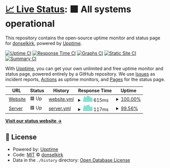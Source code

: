 # [📈 Live Status](https://status.mossymine.com): <!--live status--> **🟩 All systems operational**

This repository contains the open-source uptime monitor and status page for [donselkirk](https://status.mossymine.com), powered by [Upptime](https://github.com/upptime/upptime).

[![Uptime CI](https://github.com/donselkirk/mossystatus/workflows/Uptime%20CI/badge.svg)](https://github.com/donselkirk/mossystatus/actions?query=workflow%3A%22Uptime+CI%22)
[![Response Time CI](https://github.com/donselkirk/mossystatus/workflows/Response%20Time%20CI/badge.svg)](https://github.com/donselkirk/mossystatus/actions?query=workflow%3A%22Response+Time+CI%22)
[![Graphs CI](https://github.com/donselkirk/mossystatus/workflows/Graphs%20CI/badge.svg)](https://github.com/donselkirk/mossystatus/actions?query=workflow%3A%22Graphs+CI%22)
[![Static Site CI](https://github.com/donselkirk/mossystatus/workflows/Static%20Site%20CI/badge.svg)](https://github.com/donselkirk/mossystatus/actions?query=workflow%3A%22Static+Site+CI%22)
[![Summary CI](https://github.com/donselkirk/mossystatus/workflows/Summary%20CI/badge.svg)](https://github.com/donselkirk/mossystatus/actions?query=workflow%3A%22Summary+CI%22)

With [Upptime](https://upptime.js.org), you can get your own unlimited and free uptime monitor and status page, powered entirely by a GitHub repository. We use [Issues](https://github.com/donselkirk/mossystatus/issues) as incident reports, [Actions](https://github.com/donselkirk/mossystatus/actions) as uptime monitors, and [Pages](https://status.mossymine.com) for the status page.

<!--start: status pages-->
<!-- This summary is generated by Upptime (https://github.com/upptime/upptime) -->
<!-- Do not edit this manually, your changes will be overwritten -->
<!-- prettier-ignore -->
| URL | Status | History | Response Time | Uptime |
| --- | ------ | ------- | ------------- | ------ |
| <img alt="" src="https://favicons.githubusercontent.com/www.mossymine.com" height="13"> [Website](https://www.mossymine.com) | 🟩 Up | [website.yml](https://github.com/donselkirk/mossystatus/commits/HEAD/history/website.yml) | <details><summary><img alt="Response time graph" src="./graphs/website/response-time-week.png" height="20"> 615ms</summary><br><a href="https://status.mossymine.com/history/website"><img alt="Response time 631" src="https://img.shields.io/endpoint?url=https%3A%2F%2Fraw.githubusercontent.com%2Fdonselkirk%2Fmossystatus%2FHEAD%2Fapi%2Fwebsite%2Fresponse-time.json"></a><br><a href="https://status.mossymine.com/history/website"><img alt="24-hour response time 764" src="https://img.shields.io/endpoint?url=https%3A%2F%2Fraw.githubusercontent.com%2Fdonselkirk%2Fmossystatus%2FHEAD%2Fapi%2Fwebsite%2Fresponse-time-day.json"></a><br><a href="https://status.mossymine.com/history/website"><img alt="7-day response time 615" src="https://img.shields.io/endpoint?url=https%3A%2F%2Fraw.githubusercontent.com%2Fdonselkirk%2Fmossystatus%2FHEAD%2Fapi%2Fwebsite%2Fresponse-time-week.json"></a><br><a href="https://status.mossymine.com/history/website"><img alt="30-day response time 631" src="https://img.shields.io/endpoint?url=https%3A%2F%2Fraw.githubusercontent.com%2Fdonselkirk%2Fmossystatus%2FHEAD%2Fapi%2Fwebsite%2Fresponse-time-month.json"></a><br><a href="https://status.mossymine.com/history/website"><img alt="1-year response time 631" src="https://img.shields.io/endpoint?url=https%3A%2F%2Fraw.githubusercontent.com%2Fdonselkirk%2Fmossystatus%2FHEAD%2Fapi%2Fwebsite%2Fresponse-time-year.json"></a></details> | <details><summary><a href="https://status.mossymine.com/history/website">100.00%</a></summary><a href="https://status.mossymine.com/history/website"><img alt="All-time uptime 100.00%" src="https://img.shields.io/endpoint?url=https%3A%2F%2Fraw.githubusercontent.com%2Fdonselkirk%2Fmossystatus%2FHEAD%2Fapi%2Fwebsite%2Fuptime.json"></a><br><a href="https://status.mossymine.com/history/website"><img alt="24-hour uptime 100.00%" src="https://img.shields.io/endpoint?url=https%3A%2F%2Fraw.githubusercontent.com%2Fdonselkirk%2Fmossystatus%2FHEAD%2Fapi%2Fwebsite%2Fuptime-day.json"></a><br><a href="https://status.mossymine.com/history/website"><img alt="7-day uptime 100.00%" src="https://img.shields.io/endpoint?url=https%3A%2F%2Fraw.githubusercontent.com%2Fdonselkirk%2Fmossystatus%2FHEAD%2Fapi%2Fwebsite%2Fuptime-week.json"></a><br><a href="https://status.mossymine.com/history/website"><img alt="30-day uptime 100.00%" src="https://img.shields.io/endpoint?url=https%3A%2F%2Fraw.githubusercontent.com%2Fdonselkirk%2Fmossystatus%2FHEAD%2Fapi%2Fwebsite%2Fuptime-month.json"></a><br><a href="https://status.mossymine.com/history/website"><img alt="1-year uptime 100.00%" src="https://img.shields.io/endpoint?url=https%3A%2F%2Fraw.githubusercontent.com%2Fdonselkirk%2Fmossystatus%2FHEAD%2Fapi%2Fwebsite%2Fuptime-year.json"></a></details>
| <img alt="" src="https://favicons.githubusercontent.com/null" height="13"> [Server](mc.mossymine.com) | 🟩 Up | [server.yml](https://github.com/donselkirk/mossystatus/commits/HEAD/history/server.yml) | <details><summary><img alt="Response time graph" src="./graphs/server/response-time-week.png" height="20"> 117ms</summary><br><a href="https://status.mossymine.com/history/server"><img alt="Response time 119" src="https://img.shields.io/endpoint?url=https%3A%2F%2Fraw.githubusercontent.com%2Fdonselkirk%2Fmossystatus%2FHEAD%2Fapi%2Fserver%2Fresponse-time.json"></a><br><a href="https://status.mossymine.com/history/server"><img alt="24-hour response time 158" src="https://img.shields.io/endpoint?url=https%3A%2F%2Fraw.githubusercontent.com%2Fdonselkirk%2Fmossystatus%2FHEAD%2Fapi%2Fserver%2Fresponse-time-day.json"></a><br><a href="https://status.mossymine.com/history/server"><img alt="7-day response time 117" src="https://img.shields.io/endpoint?url=https%3A%2F%2Fraw.githubusercontent.com%2Fdonselkirk%2Fmossystatus%2FHEAD%2Fapi%2Fserver%2Fresponse-time-week.json"></a><br><a href="https://status.mossymine.com/history/server"><img alt="30-day response time 119" src="https://img.shields.io/endpoint?url=https%3A%2F%2Fraw.githubusercontent.com%2Fdonselkirk%2Fmossystatus%2FHEAD%2Fapi%2Fserver%2Fresponse-time-month.json"></a><br><a href="https://status.mossymine.com/history/server"><img alt="1-year response time 119" src="https://img.shields.io/endpoint?url=https%3A%2F%2Fraw.githubusercontent.com%2Fdonselkirk%2Fmossystatus%2FHEAD%2Fapi%2Fserver%2Fresponse-time-year.json"></a></details> | <details><summary><a href="https://status.mossymine.com/history/server">99.56%</a></summary><a href="https://status.mossymine.com/history/server"><img alt="All-time uptime 99.82%" src="https://img.shields.io/endpoint?url=https%3A%2F%2Fraw.githubusercontent.com%2Fdonselkirk%2Fmossystatus%2FHEAD%2Fapi%2Fserver%2Fuptime.json"></a><br><a href="https://status.mossymine.com/history/server"><img alt="24-hour uptime 100.00%" src="https://img.shields.io/endpoint?url=https%3A%2F%2Fraw.githubusercontent.com%2Fdonselkirk%2Fmossystatus%2FHEAD%2Fapi%2Fserver%2Fuptime-day.json"></a><br><a href="https://status.mossymine.com/history/server"><img alt="7-day uptime 99.56%" src="https://img.shields.io/endpoint?url=https%3A%2F%2Fraw.githubusercontent.com%2Fdonselkirk%2Fmossystatus%2FHEAD%2Fapi%2Fserver%2Fuptime-week.json"></a><br><a href="https://status.mossymine.com/history/server"><img alt="30-day uptime 99.82%" src="https://img.shields.io/endpoint?url=https%3A%2F%2Fraw.githubusercontent.com%2Fdonselkirk%2Fmossystatus%2FHEAD%2Fapi%2Fserver%2Fuptime-month.json"></a><br><a href="https://status.mossymine.com/history/server"><img alt="1-year uptime 99.82%" src="https://img.shields.io/endpoint?url=https%3A%2F%2Fraw.githubusercontent.com%2Fdonselkirk%2Fmossystatus%2FHEAD%2Fapi%2Fserver%2Fuptime-year.json"></a></details>

<!--end: status pages-->

[**Visit our status website →**](https://status.mossymine.com)

## 📄 License

- Powered by: [Upptime](https://github.com/upptime/upptime)
- Code: [MIT](./LICENSE) © [donselkirk](https://status.mossymine.com)
- Data in the `./history` directory: [Open Database License](https://opendatacommons.org/licenses/odbl/1-0/)
